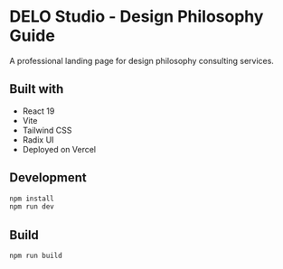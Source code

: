 # DELO Studio - Design Philosophy Guide

A professional landing page for design philosophy consulting services.

## Built with

- React 19
- Vite
- Tailwind CSS
- Radix UI
- Deployed on Vercel

## Development

```bash
npm install
npm run dev
```

## Build

```bash
npm run build
```